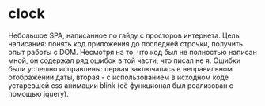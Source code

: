 # clock
Небольшое SPA, написанное по гайду с просторов интернета. 
Цель написания: понять код приложения до последней строчки, получить опыт работы с DOM.
Несмотря на то, что код был не полностью написан мной, он содержал ряд ошибок в той части, что писал не я. 
Ошибки были успешно исправлены: первая заключалась в неправильном отображении даты, вторая - с использованием в 
исходном коде устаревшей css анимации blink (её функционал был реализован с помощью jquery).
